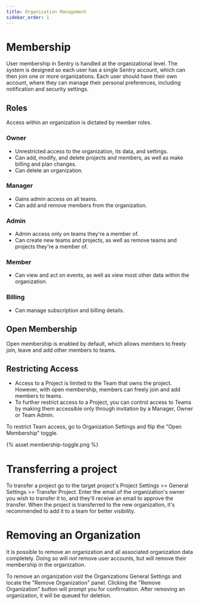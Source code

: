 ```yaml
---
title: Organization Management
sidebar_order: 1
---
```


# Membership

User membership in Sentry is handled at the organizational level.
The system is designed so each user has a single Sentry account,
which can then join one or more organizations. Each user should have
their own account, where they can manage their personal preferences,
including notification and security settings.

## Roles

Access within an organization is dictated by member roles.

### Owner
 - Unrestricted access to the organization, its data, and settings.
 - Can add, modify, and delete projects and members, as well as make billing and plan changes.
 - Can delete an organization.

### Manager
 - Gains admin access on all teams.
 - Can add and remove members from the organization.

### Admin
 - Admin access only on teams they're a member of. 
 - Can create new teams and projects, as well as remove teams and projects they're a member of.

### Member
 - Can view and act on events, as well as view most other data within the organization.

### Billing
 - Can manage subscription and billing details.

## Open Membership

Open membership is enabled by default, which allows members to freely join,
leave and add other members to teams.

## Restricting Access

- Access to a Project is limited to the Team that owns the project. However, with open membership,
members can freely join and add members to teams.
- To further restrict access to a Project, you can control access to Teams by making them accessible
only through invitation by a Manager, Owner or Team Admin.

To restrict Team access, go to Organization Settings and flip the “Open Membership” toggle.

{% asset membership-toggle.png %}

# Transferring a project

To transfer a project go to the target project's Project Settings >> General
Settings >> Transfer Project. Enter the email of the organization's owner you
wish to transfer it to, and they'll receive an email to approve the transfer.
When the project is transferred to the new organization, it's recommended to
add it to a team for better visibility.

# Removing an Organization

It is possible to remove an organization and all associated
organization data completely. Doing so will *not* remove user accounts, but will remove
their membership in the organization.

To remove an organization visit the Organizations General Settings and locate
the "Remove Organization" panel. Clicking the "Remove Organization" button will
prompt you for confirmation. After removing an organization, it will be queued
for deletion.
